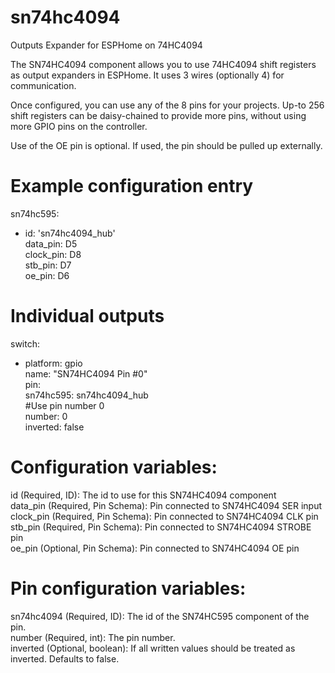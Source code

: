 # sn74hc4094
Outputs Expander for ESPHome on 74HC4094

The SN74HC4094 component allows you to use 74HC4094 shift registers as output expanders in ESPHome. It uses 3 wires (optionally 4) for communication.

Once configured, you can use any of the 8 pins for your projects. Up-to 256 shift registers can be daisy-chained to provide more pins, without using more GPIO pins on the controller.

Use of the OE pin is optional. If used, the pin should be pulled up externally.

# Example configuration entry
sn74hc595:<br>
  - id: 'sn74hc4094_hub'<br>
    data_pin: D5<br>
    clock_pin: D8<br>
    stb_pin: D7<br>
    oe_pin: D6<br>

# Individual outputs
switch:
  - platform: gpio<br>
    name: "SN74HC4094 Pin #0"<br>
    pin:<br>
      sn74hc595: sn74hc4094_hub<br>
      #Use pin number 0<br>
      number: 0<br>
      inverted: false<br>

# Configuration variables:
id (Required, ID): The id to use for this SN74HC4094 component<br>
data_pin (Required, Pin Schema): Pin connected to SN74HC4094 SER input<br>
clock_pin (Required, Pin Schema): Pin connected to SN74HC4094 CLK pin<br>
stb_pin (Required, Pin Schema): Pin connected to SN74HC4094 STROBE pin<br>
oe_pin (Optional, Pin Schema): Pin connected to SN74HC4094 OE pin<br>

# Pin configuration variables:<br>
sn74hc4094 (Required, ID): The id of the SN74HC595 component of the pin.<br>
number (Required, int): The pin number.<br>
inverted (Optional, boolean): If all written values should be treated as inverted. Defaults to false.<br>

